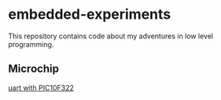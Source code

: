 # embedded-experiments

This repository contains code about my adventures in low level programming.

## Microchip

[uart with PIC10F322](microchip/PIC10F322/uart-write/readme.md)
